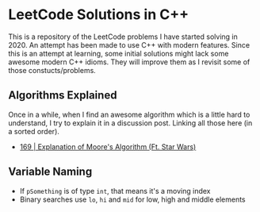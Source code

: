 LeetCode Solutions in C++
===

This is a repository of the LeetCode problems I have started solving in 2020. An attempt has been made to use C++ with modern features. Since this is an attempt at learning, some initial solutions might lack some awesome modern C++ idioms. They will improve them as I revisit some of those constucts/problems.

## Algorithms Explained
Once in a while, when I find an awesome algorithm which is a little hard to understand, I try to explain it in a discussion post. Linking all those here (in a sorted order).

* [169 | Explanation of Moore's Algorithm (Ft. Star Wars)](https://leetcode.com/problems/majority-element/discuss/616285/169-explanation-of-moores-algorithm-ft-star-wars)

## Variable Naming

* If `pSomething` is of type `int`, that means it's a moving index
* Binary searches use `lo`, `hi` and `mid` for low, high and middle elements